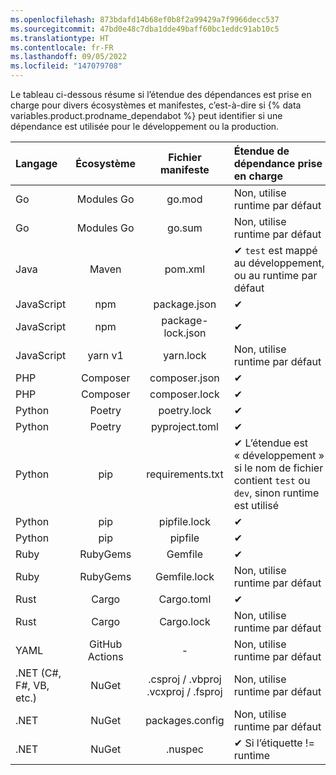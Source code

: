 ```yaml
---
ms.openlocfilehash: 873bdafd14b68ef0b8f2a99429a7f9966decc537
ms.sourcegitcommit: 47bd0e48c7dba1dde49baff60bc1eddc91ab10c5
ms.translationtype: HT
ms.contentlocale: fr-FR
ms.lasthandoff: 09/05/2022
ms.locfileid: "147079708"
---
```

Le tableau ci-dessous résume si l’étendue des dépendances est prise en charge pour divers écosystèmes et manifestes, c’est-à-dire si {% data variables.product.prodname_dependabot %} peut identifier si une dépendance est utilisée pour le développement ou la production.

| **Langage** | **Écosystème** | **Fichier manifeste** | **Étendue de dépendance prise en charge** |
|:---|:---:|:---:|:---|
| Go | Modules Go | go.mod | Non, utilise runtime par défaut |
| Go | Modules Go | go.sum | Non, utilise runtime par défaut |
| Java | Maven | pom.xml | ✔ `test` est mappé au développement, ou au runtime par défaut |
| JavaScript | npm | package.json | ✔ |
| JavaScript | npm | package-lock.json | ✔ |
| JavaScript |  yarn v1 | yarn.lock | Non, utilise runtime par défaut |
| PHP | Composer | composer.json | ✔ |
| PHP | Composer | composer.lock | ✔ |
| Python | Poetry | poetry.lock | ✔ |
| Python | Poetry | pyproject.toml | ✔ |
| Python | pip | requirements.txt | ✔ L’étendue est « développement » si le nom de fichier contient `test` ou `dev`, sinon runtime est utilisé |
| Python | pip | pipfile.lock | ✔ |
| Python | pip | pipfile | ✔ |
| Ruby | RubyGems | Gemfile |   ✔ |
| Ruby | RubyGems | Gemfile.lock    | Non, utilise runtime par défaut |
| Rust | Cargo |  Cargo.toml | ✔ |
| Rust | Cargo | Cargo.lock | Non, utilise runtime par défaut |
| YAML | GitHub Actions | - | Non, utilise runtime par défaut |
| .NET (C#, F#, VB, etc.) | NuGet | .csproj / .vbproj .vcxproj / .fsproj | Non, utilise runtime par défaut |
| .NET | NuGet | packages.config | Non, utilise runtime par défaut |
| .NET | NuGet | .nuspec | ✔ Si l’étiquette != runtime |
